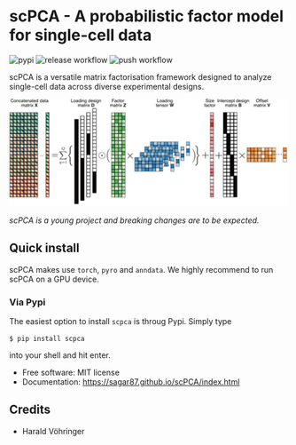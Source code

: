 
# scPCA - A probabilistic factor model for single-cell data

![pypi](https://img.shields.io/pypi/v/scpca.svg)
![release workflow](https://github.com/sagar87/scPCA/actions/workflows/release.yaml/badge.svg)
![push workflow](https://github.com/sagar87/scPCA/actions/workflows/branch.yaml/badge.svg)

scPCA is a versatile matrix factorisation framework designed to analyze single-cell data across diverse experimental designs.

![scPCA schematic](https://github.com/sagar87/scPCA/blob/main/docs/scpca_schematic.png?raw=true)

*scPCA is a young project and breaking changes are to be expected.*

## Quick install

scPCA makes use `torch`, `pyro` and `anndata`. We highly recommend to run scPCA on a GPU device.

### Via Pypi

The easiest option to install `scpca` is throug Pypi. Simply type

```
$ pip install scpca
```


into your shell and hit enter.

* Free software: MIT license
* Documentation: https://sagar87.github.io/scPCA/index.html

## Credits

* Harald Vöhringer
